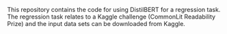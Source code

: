This repository contains the code for using DistilBERT for a regression task. The regression task relates to a Kaggle challenge (CommonLit Readability Prize) and the input data sets can be downloaded from Kaggle. 
